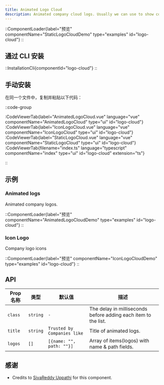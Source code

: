 ```yaml
---
title: Animated Logo Cloud
description: Animated company cloud logs. Usually we can use to show company logos.
---
```


::ComponentLoader{label="预览" componentName="StaticLogoCloudDemo" type="examples" id="logo-cloud"}
::

## 通过 CLI 安装

::InstallationCli{componentId="logo-cloud"}
::

## 手动安装

在同一个文件中，复制并粘贴以下代码：

::code-group

:CodeViewerTab{label="AnimatedLogoCloud.vue" language="vue" componentName="AnimatedLogoCloud" type="ui" id="logo-cloud"}
:CodeViewerTab{label="IconLogoCloud.vue" language="vue" componentName="IconLogoCloud" type="ui" id="logo-cloud"}
:CodeViewerTab{label="StaticLogoCloud.vue" language="vue" componentName="StaticLogoCloud" type="ui" id="logo-cloud"}
:CodeViewerTab{filename="index.ts" language="typescript" componentName="index" type="ui" id="logo-cloud" extension="ts"}

::

## 示例

### Animated logs

Animated company logos.

::ComponentLoader{label="预览" componentName="AnimatedLogoCloudDemo" type="examples" id="logo-cloud"}
::

### Icon Logo

Company logo icons

::ComponentLoader{label="预览" componentName="IconLogoCloudDemo" type="examples" id="logo-cloud"}
::

## API

| Prop 名称 | 类型     | 默认值                      | 描述                                                           |
| --------- | -------- | --------------------------- | -------------------------------------------------------------- |
| `class`   | `string` | `-`                         | The delay in milliseconds before adding each item to the list. |
| `title`   | `string` | `Trusted by Companies like` | Title of animated logs.                                        |
| `logos`   | `[]`     | `[{name: "", path: ""}]`    | Array of items(logos) with name & path fields.                 |

## 感谢

- Credits to [SivaReddy Uppathi](https://github.com/sivareddyuppathi) for this component.
